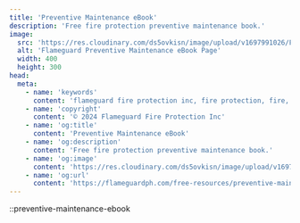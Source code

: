 ```yaml
---
title: 'Preventive Maintenance eBook'
description: 'Free fire protection preventive maintenance book.'
image:
  src: 'https://res.cloudinary.com/ds5ovkisn/image/upload/v1697991026/Flameguard%20Images/Header/ebook-65354944c2a73_utpnjs.webp'
  alt: 'Flameguard Preventive Maintenance eBook Page'
  width: 400
  height: 300
head:
  meta: 
    - name: 'keywords'
      content: 'flameguard fire protection inc, fire protection, fire, flameguard, flameguard ph, flameguard ph preventive maintenance ebook page, flameguard preventive maintenance ebook page'
    - name: 'copyright'
      content: '© 2024 Flameguard Fire Protection Inc'
    - name: 'og:title'
      content: 'Preventive Maintenance eBook'
    - name: 'og:description'
      content: 'Free fire protection preventive maintenance book.'
    - name: 'og:image'
      content: 'https://res.cloudinary.com/ds5ovkisn/image/upload/v1697991026/Flameguard%20Images/Header/ebook-65354944c2a73_utpnjs.webp'
    - name: 'og:url'
      content: 'https://flameguardph.com/free-resources/preventive-maintenance-ebook'
---
```


::preventive-maintenance-ebook 